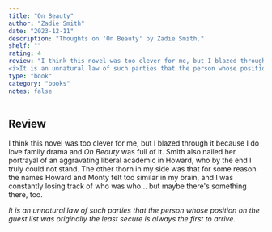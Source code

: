 ```yaml
---
title: "On Beauty"
author: "Zadie Smith"
date: "2023-12-11"
description: "Thoughts on 'On Beauty' by Zadie Smith."
shelf: ""
rating: 4
review: "I think this novel was too clever for me, but I blazed through it because I do love family drama and <i>On Beauty</i> was full of it. Smith also nailed her portrayal of an aggravating liberal academic in Howard, who by the end I truly could not stand. The other thorn in my side was that for some reason the names Howard and Monty felt too similar in my brain, and I was constantly losing track of who was who… but maybe there's something there, too.<br/><br/>
<i>It is an unnatural law of such parties that the person whose position on the guest list was originally the least secure is always the first to arrive.</i>"
type: "book"
category: "books"
notes: false
---
```


## Review 

I think this novel was too clever for me, but I blazed through it because I do love family drama and _On Beauty_ was full of it. Smith also nailed her portrayal of an aggravating liberal academic in Howard, who by the end I truly could not stand. The other thorn in my side was that for some reason the names Howard and Monty felt too similar in my brain, and I was constantly losing track of who was who… but maybe there's something there, too. 

  

 
_It is an unnatural law of such parties that the person whose position on the guest list was originally the least secure is always the first to arrive._

